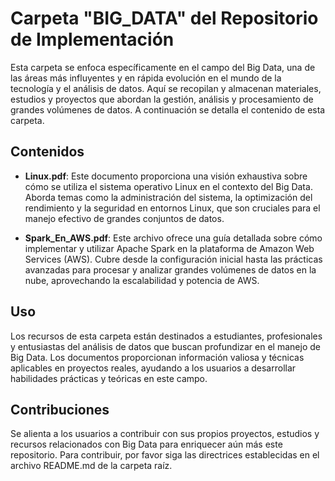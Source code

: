 # Carpeta "BIG_DATA" del Repositorio de Implementación

Esta carpeta se enfoca específicamente en el campo del Big Data, una de las áreas más influyentes y en rápida evolución en el mundo de la tecnología y el análisis de datos. Aquí se recopilan y almacenan materiales, estudios y proyectos que abordan la gestión, análisis y procesamiento de grandes volúmenes de datos. A continuación se detalla el contenido de esta carpeta.

## Contenidos

- **Linux.pdf**: Este documento proporciona una visión exhaustiva sobre cómo se utiliza el sistema operativo Linux en el contexto del Big Data. Aborda temas como la administración del sistema, la optimización del rendimiento y la seguridad en entornos Linux, que son cruciales para el manejo efectivo de grandes conjuntos de datos.

- **Spark_En_AWS.pdf**: Este archivo ofrece una guía detallada sobre cómo implementar y utilizar Apache Spark en la plataforma de Amazon Web Services (AWS). Cubre desde la configuración inicial hasta las prácticas avanzadas para procesar y analizar grandes volúmenes de datos en la nube, aprovechando la escalabilidad y potencia de AWS.

## Uso

Los recursos de esta carpeta están destinados a estudiantes, profesionales y entusiastas del análisis de datos que buscan profundizar en el manejo de Big Data. Los documentos proporcionan información valiosa y técnicas aplicables en proyectos reales, ayudando a los usuarios a desarrollar habilidades prácticas y teóricas en este campo.

## Contribuciones

Se alienta a los usuarios a contribuir con sus propios proyectos, estudios y recursos relacionados con Big Data para enriquecer aún más este repositorio. Para contribuir, por favor siga las directrices establecidas en el archivo README.md de la carpeta raíz.


